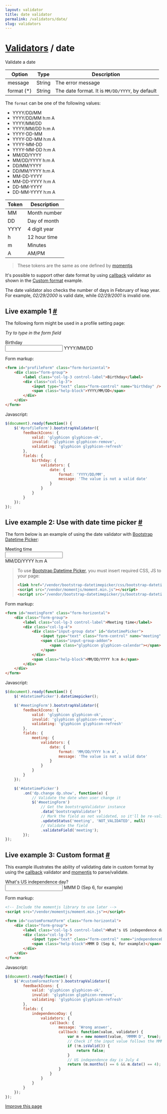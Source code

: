 ```yaml
---
layout: validator
title: date validator
permalink: /validators/date/
slug: validators
---
```


# <a href="/validators/">Validators</a> / date

Validate a date

Option     | Type   | Description
-----------|--------|------------
message    | String | The error message
format (*) | String | The date format. It is ```MM/DD/YYYY```, by default

The ```format``` can be one of the following values:

* YYYY/DD/MM
* YYYY/DD/MM h:m A
* YYYY/MM/DD
* YYYY/MM/DD h:m A
* YYYY-DD-MM
* YYYY-DD-MM h:m A
* YYYY-MM-DD
* YYYY-MM-DD h:m A
* MM/DD/YYYY
* MM/DD/YYYY h:m A
* DD/MM/YYYY
* DD/MM/YYYY h:m A
* MM-DD-YYYY
* MM-DD-YYYY h:m A
* DD-MM-YYYY
* DD-MM-YYYY h:m A

Token | Description
------|------------
MM    | Month number
DD    | Day of month
YYYY  | 4 digit year
h     | 12 hour time
m     | Minutes
A     | AM/PM

> These tokens are the same as one defined by [momentjs](http://momentjs.com/docs/#/displaying/format/)

It's possible to support other date format by using [callback](/validators/callback/) validator as shown in the [Custom format](#custom-format-example) example.

The date validator also checks the number of days in February of leap year.
For example, _02/29/2000_ is valid date, while _02/29/2001_ is invalid one.

<h2 id="example">Live example 1 <a href="#example">#</a></h2>

The following form might be used in a profile setting page:

_Try to type in the form field_

<form id="profileForm" class="form-horizontal">
    <div class="form-group">
        <label class="col-lg-3 control-label">Birthday</label>
        <div class="col-lg-3">
            <input type="text" class="form-control" name="birthday" />
            <span class="help-block">YYYY/MM/DD</span>
        </div>
    </div>
</form>

Form markup:

```html
<form id="profileForm" class="form-horizontal">
    <div class="form-group">
        <label class="col-lg-3 control-label">Birthday</label>
        <div class="col-lg-3">
            <input type="text" class="form-control" name="birthday" />
            <span class="help-block">YYYY/MM/DD</span>
        </div>
    </div>
</form>
```

Javascript:

```javascript
$(document).ready(function() {
    $('#profileForm').bootstrapValidator({
        feedbackIcons: {
            valid: 'glyphicon glyphicon-ok',
            invalid: 'glyphicon glyphicon-remove',
            validating: 'glyphicon glyphicon-refresh'
        },
        fields: {
            birthday: {
                validators: {
                    date: {
                        format: 'YYYY/DD/MM',
                        message: 'The value is not a valid date'
                    }
                }
            }
        }
    });
});
```

<h2 id="date-picker-example">Live example 2: Use with date time picker <a href="#date-picker-example">#</a></h2>

The form below is an example of using the date validator with [Bootstrap Datetime Picker](http://eonasdan.github.io/bootstrap-datetimepicker/):

<link href="/vendor/bootstrap-datetimepicker/css/bootstrap-datetimepicker.min.css" rel="stylesheet" />
<style type="text/css">
.form-horizontal .has-feedback .input-group .form-control-feedback {
    top: 0;
    right: -30px;
}
</style>
<form id="meetingForm" class="form-horizontal">
    <div class="form-group">
        <label class="col-lg-3 control-label">Meeting time</label>
        <div class="col-lg-4">
            <div class="input-group date" id="datetimePicker">
                <input type="text" class="form-control" name="meeting" />
                <span class="input-group-addon"><span class="glyphicon glyphicon-calendar"></span></span>
            </div>
            <span class="help-block">MM/DD/YYYY h:m A</span>
        </div>
    </div>
</form>

> To use [Bootstrap Datetime Picker](http://eonasdan.github.io/bootstrap-datetimepicker/), you must insert required CSS, JS to your page:
>
> ```html
> <link href="/vendor/bootstrap-datetimepicker/css/bootstrap-datetimepicker.min.css" rel="stylesheet" />
> <script src="/vendor/momentjs/moment.min.js"></script>
> <script src="/vendor/bootstrap-datetimepicker/js/bootstrap-datetimepicker.min.js"></script>
> ```

Form markup:

```html
<form id="meetingForm" class="form-horizontal">
    <div class="form-group">
        <label class="col-lg-3 control-label">Meeting time</label>
        <div class="col-lg-4">
            <div class="input-group date" id="datetimePicker">
                <input type="text" class="form-control" name="meeting" />
                <span class="input-group-addon">
                    <span class="glyphicon glyphicon-calendar"></span>
                </span>
            </div>
            <span class="help-block">MM/DD/YYYY h:m A</span>
        </div>
    </div>
</form>
```

Javascript:

```javascript
$(document).ready(function() {
    $('#datetimePicker').datetimepicker();

    $('#meetingForm').bootstrapValidator({
        feedbackIcons: {
            valid: 'glyphicon glyphicon-ok',
            invalid: 'glyphicon glyphicon-remove',
            validating: 'glyphicon glyphicon-refresh'
        },
        fields: {
            meeting: {
                validators: {
                    date: {
                        format: 'MM/DD/YYYY h:m A',
                        message: 'The value is not a valid date'
                    }
                }
            }
        }
    });

    $('#datetimePicker')
        .on('dp.change dp.show', function(e) {
            // Validate the date when user change it
            $('#meetingForm')
                // Get the bootstrapValidator instance
                .data('bootstrapValidator')
                // Mark the field as not validated, so it'll be re-validated when the user change date
                .updateStatus('meeting', 'NOT_VALIDATED', null)
                // Validate the field
                .validateField('meeting');
        });
});
```

<h2 id="custom-format-example">Live example 3: Custom format <a href="#custom-format-example">#</a></h2>

This example illustrates the ability of validating date in custom format by using the [callback](/validators/callback/) validator and [momentjs](http://momentjs.com/) to parse/validate.

<form id="customFormatForm" class="form-horizontal">
    <div class="form-group">
        <label class="col-lg-5 control-label">What's US independence day?</label>
        <div class="col-lg-3">
            <input type="text" class="form-control" name="independenceDay" />
            <span class="help-block">MMM D (Sep 6, for example)</span>
        </div>
    </div>
</form>

Form markup:

```html
<!-- Include the momentjs library to use later -->
<script src="/vendor/momentjs/moment.min.js"></script>

<form id="customFormatForm" class="form-horizontal">
    <div class="form-group">
        <label class="col-lg-5 control-label">What's US independence day?</label>
        <div class="col-lg-3">
            <input type="text" class="form-control" name="independenceDay" />
            <span class="help-block">MMM D (Sep 6, for example)</span>
        </div>
    </div>
</form>
```

Javascript:

```javascript
$(document).ready(function() {
    $('#customFormatForm').bootstrapValidator({
        feedbackIcons: {
            valid: 'glyphicon glyphicon-ok',
            invalid: 'glyphicon glyphicon-remove',
            validating: 'glyphicon glyphicon-refresh'
        },
        fields: {
            independenceDay: {
                validators: {
                    callback: {
                        message: 'Wrong answer',
                        callback: function(value, validator) {
                            var m = new moment(value, 'MMMM D', true);
                            // Check if the input value follows the MMMM D format
                            if (!m.isValid()) {
                                return false;
                            }
                            // US independence day is July 4
                            return (m.months() == 6 && m.date() == 4);
                        }
                    }
                }
            }
        }
    });
});
```

<a href="https://github.com/nghuuphuoc/bootstrapvalidator/edit/gh-pages/validators/date.md" class="btn btn-info">Improve this page</a>

<script src="/vendor/momentjs/moment.min.js"></script>
<script src="/vendor/bootstrap-datetimepicker/js/bootstrap-datetimepicker.min.js"></script>
<script>
$(document).ready(function() {
    $('#profileForm').bootstrapValidator({
        feedbackIcons: {
            valid: 'glyphicon glyphicon-ok',
            invalid: 'glyphicon glyphicon-remove',
            validating: 'glyphicon glyphicon-refresh'
        },
        fields: {
            birthday: {
                validators: {
                    date: {
                        format: 'YYYY/DD/MM',
                        message: 'The value is not a valid date'
                    }
                }
            }
        }
    });

    $('#datetimePicker').datetimepicker();

    $('#meetingForm').bootstrapValidator({
        feedbackIcons: {
            valid: 'glyphicon glyphicon-ok',
            invalid: 'glyphicon glyphicon-remove',
            validating: 'glyphicon glyphicon-refresh'
        },
        fields: {
            meeting: {
                validators: {
                    date: {
                        format: 'MM/DD/YYYY h:m A',
                        message: 'The value is not a valid date'
                    }
                }
            }
        }
    });

    $('#datetimePicker').on('dp.change dp.show', function(e) {
        $('#meetingForm')
            .data('bootstrapValidator')
            .updateStatus('meeting', 'NOT_VALIDATED', null)
            .validateField('meeting');
    });

    $('#customFormatForm').bootstrapValidator({
        feedbackIcons: {
            valid: 'glyphicon glyphicon-ok',
            invalid: 'glyphicon glyphicon-remove',
            validating: 'glyphicon glyphicon-refresh'
        },
        fields: {
            independenceDay: {
                validators: {
                    callback: {
                        message: 'Wrong answer',
                        callback: function(value, validator) {
                            var m = new moment(value, 'MMMM D', true);
                            if (!m.isValid()) {
                                return false;
                            }
                            return (m.months() == 6 && m.date() == 4);
                        }
                    }
                }
            }
        }
    });
});
</script>
